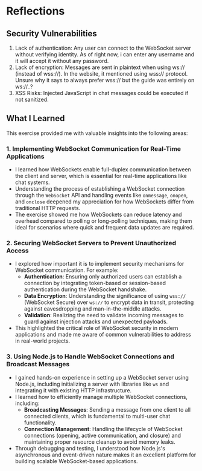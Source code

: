 # Reflections

## Security Vulnerabilities
1. Lack of authentication: Any user can connect to the WebSocket server without verifying identity. As of right now, i can enter any username and it will accept it without any password. 
2. Lack of encryption: Messages are sent in plaintext when using ws:// (instead of wss://). In the website, it mentioned using wss:// protocol. Unsure why it says to always prefer wss:// but the guide was entirely on ws://..?
3. XSS Risks: Injected JavaScript in chat messages could be executed if not sanitized.

## What I Learned
This exercise provided me with valuable insights into the following areas:

### 1. **Implementing WebSocket Communication for Real-Time Applications**
- I learned how WebSockets enable full-duplex communication between the client and server, which is essential for real-time applications like chat systems. 
- Understanding the process of establishing a WebSocket connection through the `WebSocket` API and handling events like `onmessage`, `onopen`, and `onclose` deepened my appreciation for how WebSockets differ from traditional HTTP requests.
- The exercise showed me how WebSockets can reduce latency and overhead compared to polling or long-polling techniques, making them ideal for scenarios where quick and frequent data updates are required.

### 2. **Securing WebSocket Servers to Prevent Unauthorized Access**
- I explored how important it is to implement security mechanisms for WebSocket communication. For example:
  - **Authentication**: Ensuring only authorized users can establish a connection by integrating token-based or session-based authentication during the WebSocket handshake.
  - **Data Encryption**: Understanding the significance of using `wss://` (WebSocket Secure) over `ws://` to encrypt data in transit, protecting against eavesdropping and man-in-the-middle attacks.
  - **Validation**: Realizing the need to validate incoming messages to guard against injection attacks and unexpected payloads.
- This highlighted the critical role of WebSocket security in modern applications and made me aware of common vulnerabilities to address in real-world projects.

### 3. **Using Node.js to Handle WebSocket Connections and Broadcast Messages**
- I gained hands-on experience in setting up a WebSocket server using Node.js, including initializing a server with libraries like `ws` and integrating it with existing HTTP infrastructure.
- I learned how to efficiently manage multiple WebSocket connections, including:
  - **Broadcasting Messages**: Sending a message from one client to all connected clients, which is fundamental to multi-user chat functionality.
  - **Connection Management**: Handling the lifecycle of WebSocket connections (opening, active communication, and closure) and maintaining proper resource cleanup to avoid memory leaks.
- Through debugging and testing, I understood how Node.js's asynchronous and event-driven nature makes it an excellent platform for building scalable WebSocket-based applications.
